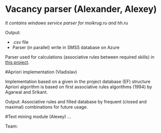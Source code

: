 # Vacancy parser (Alexander, Alexey)
_It contains windows service parser for moikrug.ru and hh.ru_

Output: 
* .csv file
* Parser (in parallel) write in SMSS database on Azure

Parser used for calculations (associative rules between required skills) in [this project](https://github.com/rudskoy/skills_associations). 

#Apriori implementation (Vladislav)

Implementation based on a given in the project database (EF) structure
Apriori algorithm is based on first associative rules algorithms (1994) by Agarwal and Srikant.

Output: Associative rules and filled database by frequent (closed and maximal) combinations for future usage.

#Text mining module (Alexey)
...





Team: 
